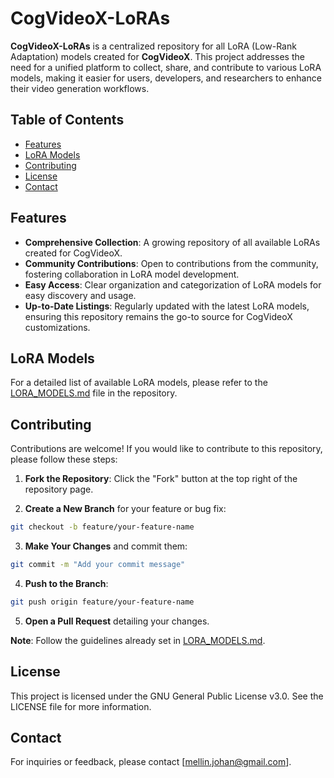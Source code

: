 # CogVideoX-LoRAs

**CogVideoX-LoRAs** is a centralized repository for all LoRA (Low-Rank Adaptation) models created for **CogVideoX**. This project addresses the need for a unified platform to collect, share, and contribute to various LoRA models, making it easier for users, developers, and researchers to enhance their video generation workflows.

## Table of Contents
- [Features](#features)
- [LoRA Models](LORA_MODELS.md)
- [Contributing](#contributing)
- [License](#license)
- [Contact](#contact)

## Features
- **Comprehensive Collection**: A growing repository of all available LoRAs created for CogVideoX.
- **Community Contributions**: Open to contributions from the community, fostering collaboration in LoRA model development.
- **Easy Access**: Clear organization and categorization of LoRA models for easy discovery and usage.
- **Up-to-Date Listings**: Regularly updated with the latest LoRA models, ensuring this repository remains the go-to source for CogVideoX customizations.

## LoRA Models
For a detailed list of available LoRA models, please refer to the [LORA_MODELS.md](LORA_MODELS.md) file in the repository.

## Contributing
Contributions are welcome! If you would like to contribute to this repository, please follow these steps:
1. **Fork the Repository**: Click the "Fork" button at the top right of the repository page.

2. **Create a New Branch** for your feature or bug fix:
  ```bash
  git checkout -b feature/your-feature-name
  ```

3. **Make Your Changes** and commit them:
  ```bash
  git commit -m "Add your commit message"
  ```

4. **Push to the Branch**:
  ```bash
  git push origin feature/your-feature-name
  ```

5. **Open a Pull Request** detailing your changes.

**Note**: Follow the guidelines already set in [LORA_MODELS.md](LORA_MODELS.md).

## License
This project is licensed under the GNU General Public License v3.0. See the LICENSE file for more information.

## Contact
For inquiries or feedback, please contact [mellin.johan@gmail.com].
